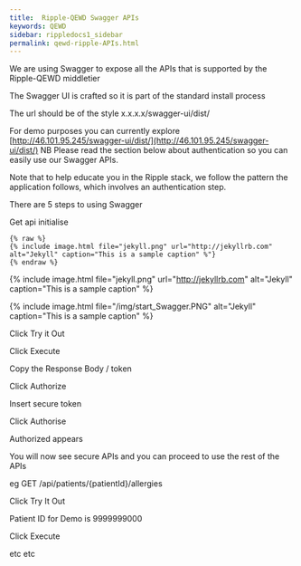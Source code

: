 ```yaml
---
title:  Ripple-QEWD Swagger APIs
keywords: QEWD
sidebar: rippledocs1_sidebar
permalink: qewd-ripple-APIs.html
---
```



We are using Swagger to expose all the APIs  that is supported by the Ripple-QEWD middletier

The Swagger UI is crafted so it is part of the standard install process

The url should be of the style x.x.x.x/swagger-ui/dist/

For demo purposes you can currently explore [http://46.101.95.245/swagger-ui/dist/](http://46.101.95.245/swagger-ui/dist/)
NB Please read the section below about authentication so you can easily use our Swagger APIs.

Note that to help educate you in the Ripple stack, we follow the pattern the application follows, which involves an authentication step.

There are 5 steps to using Swagger

Get api initialise

```liquid
{% raw %}
{% include image.html file="jekyll.png" url="http://jekyllrb.com" alt="Jekyll" caption="This is a sample caption" %"}
{% endraw %}
```


{% include image.html file="jekyll.png" url="http://jekyllrb.com" alt="Jekyll" caption="This is a sample caption" %}


{% include image.html file="/img/start_Swagger.PNG" alt="Jekyll" caption="This is a sample caption" %}

Click Try it Out

Click Execute

Copy the Response Body / token

Click Authorize

Insert secure token

Click Authorise

Authorized appears


You will now see secure APIs and you can proceed to use the rest of the APIs 

eg 
GET   /api/patients/{patientId}/allergies

Click Try It Out

Patient ID for Demo is  9999999000

Click Execute

etc
etc





